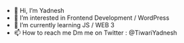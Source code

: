 - 👋 Hi, I’m Yadnesh
- 👀 I’m interested in Frontend Development / WordPress
- 🌱 I’m currently learning JS / WEB 3
- 📫 How to reach me Dm me on Twitter : @TiwariYadnesh

<!---
iamyadnesh/iamyadnesh is a ✨ special ✨ repository because its `README.md` (this file) appears on your GitHub profile.
You can click the Preview link to take a look at your changes.
--->
